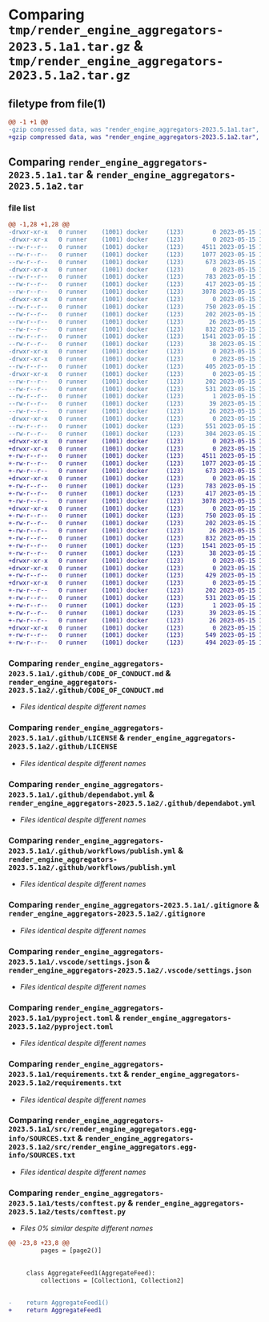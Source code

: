 # Comparing `tmp/render_engine_aggregators-2023.5.1a1.tar.gz` & `tmp/render_engine_aggregators-2023.5.1a2.tar.gz`

## filetype from file(1)

```diff
@@ -1 +1 @@
-gzip compressed data, was "render_engine_aggregators-2023.5.1a1.tar", last modified: Mon May 15 12:12:16 2023, max compression
+gzip compressed data, was "render_engine_aggregators-2023.5.1a2.tar", last modified: Mon May 15 13:28:52 2023, max compression
```

## Comparing `render_engine_aggregators-2023.5.1a1.tar` & `render_engine_aggregators-2023.5.1a2.tar`

### file list

```diff
@@ -1,28 +1,28 @@
-drwxr-xr-x   0 runner    (1001) docker     (123)        0 2023-05-15 12:12:16.556987 render_engine_aggregators-2023.5.1a1/
-drwxr-xr-x   0 runner    (1001) docker     (123)        0 2023-05-15 12:12:16.556987 render_engine_aggregators-2023.5.1a1/.github/
--rw-r--r--   0 runner    (1001) docker     (123)     4511 2023-05-15 12:12:00.000000 render_engine_aggregators-2023.5.1a1/.github/CODE_OF_CONDUCT.md
--rw-r--r--   0 runner    (1001) docker     (123)     1077 2023-05-15 12:12:00.000000 render_engine_aggregators-2023.5.1a1/.github/LICENSE
--rw-r--r--   0 runner    (1001) docker     (123)      673 2023-05-15 12:12:00.000000 render_engine_aggregators-2023.5.1a1/.github/dependabot.yml
-drwxr-xr-x   0 runner    (1001) docker     (123)        0 2023-05-15 12:12:16.556987 render_engine_aggregators-2023.5.1a1/.github/workflows/
--rw-r--r--   0 runner    (1001) docker     (123)      783 2023-05-15 12:12:00.000000 render_engine_aggregators-2023.5.1a1/.github/workflows/publish.yml
--rw-r--r--   0 runner    (1001) docker     (123)      417 2023-05-15 12:12:00.000000 render_engine_aggregators-2023.5.1a1/.github/workflows/test.yml
--rw-r--r--   0 runner    (1001) docker     (123)     3078 2023-05-15 12:12:00.000000 render_engine_aggregators-2023.5.1a1/.gitignore
-drwxr-xr-x   0 runner    (1001) docker     (123)        0 2023-05-15 12:12:16.556987 render_engine_aggregators-2023.5.1a1/.vscode/
--rw-r--r--   0 runner    (1001) docker     (123)      750 2023-05-15 12:12:00.000000 render_engine_aggregators-2023.5.1a1/.vscode/settings.json
--rw-r--r--   0 runner    (1001) docker     (123)      202 2023-05-15 12:12:16.556987 render_engine_aggregators-2023.5.1a1/PKG-INFO
--rw-r--r--   0 runner    (1001) docker     (123)       26 2023-05-15 12:12:00.000000 render_engine_aggregators-2023.5.1a1/README.md
--rw-r--r--   0 runner    (1001) docker     (123)      832 2023-05-15 12:12:00.000000 render_engine_aggregators-2023.5.1a1/pyproject.toml
--rw-r--r--   0 runner    (1001) docker     (123)     1541 2023-05-15 12:12:00.000000 render_engine_aggregators-2023.5.1a1/requirements.txt
--rw-r--r--   0 runner    (1001) docker     (123)       38 2023-05-15 12:12:16.556987 render_engine_aggregators-2023.5.1a1/setup.cfg
-drwxr-xr-x   0 runner    (1001) docker     (123)        0 2023-05-15 12:12:16.552987 render_engine_aggregators-2023.5.1a1/src/
-drwxr-xr-x   0 runner    (1001) docker     (123)        0 2023-05-15 12:12:16.556987 render_engine_aggregators-2023.5.1a1/src/render_engine_aggregators/
--rw-r--r--   0 runner    (1001) docker     (123)      405 2023-05-15 12:12:00.000000 render_engine_aggregators-2023.5.1a1/src/render_engine_aggregators/feed.py
-drwxr-xr-x   0 runner    (1001) docker     (123)        0 2023-05-15 12:12:16.556987 render_engine_aggregators-2023.5.1a1/src/render_engine_aggregators.egg-info/
--rw-r--r--   0 runner    (1001) docker     (123)      202 2023-05-15 12:12:16.000000 render_engine_aggregators-2023.5.1a1/src/render_engine_aggregators.egg-info/PKG-INFO
--rw-r--r--   0 runner    (1001) docker     (123)      531 2023-05-15 12:12:16.000000 render_engine_aggregators-2023.5.1a1/src/render_engine_aggregators.egg-info/SOURCES.txt
--rw-r--r--   0 runner    (1001) docker     (123)        1 2023-05-15 12:12:16.000000 render_engine_aggregators-2023.5.1a1/src/render_engine_aggregators.egg-info/dependency_links.txt
--rw-r--r--   0 runner    (1001) docker     (123)       39 2023-05-15 12:12:16.000000 render_engine_aggregators-2023.5.1a1/src/render_engine_aggregators.egg-info/requires.txt
--rw-r--r--   0 runner    (1001) docker     (123)       26 2023-05-15 12:12:16.000000 render_engine_aggregators-2023.5.1a1/src/render_engine_aggregators.egg-info/top_level.txt
-drwxr-xr-x   0 runner    (1001) docker     (123)        0 2023-05-15 12:12:16.556987 render_engine_aggregators-2023.5.1a1/tests/
--rw-r--r--   0 runner    (1001) docker     (123)      551 2023-05-15 12:12:00.000000 render_engine_aggregators-2023.5.1a1/tests/conftest.py
--rw-r--r--   0 runner    (1001) docker     (123)      304 2023-05-15 12:12:00.000000 render_engine_aggregators-2023.5.1a1/tests/test.py
+drwxr-xr-x   0 runner    (1001) docker     (123)        0 2023-05-15 13:28:52.323172 render_engine_aggregators-2023.5.1a2/
+drwxr-xr-x   0 runner    (1001) docker     (123)        0 2023-05-15 13:28:52.319172 render_engine_aggregators-2023.5.1a2/.github/
+-rw-r--r--   0 runner    (1001) docker     (123)     4511 2023-05-15 13:28:31.000000 render_engine_aggregators-2023.5.1a2/.github/CODE_OF_CONDUCT.md
+-rw-r--r--   0 runner    (1001) docker     (123)     1077 2023-05-15 13:28:31.000000 render_engine_aggregators-2023.5.1a2/.github/LICENSE
+-rw-r--r--   0 runner    (1001) docker     (123)      673 2023-05-15 13:28:31.000000 render_engine_aggregators-2023.5.1a2/.github/dependabot.yml
+drwxr-xr-x   0 runner    (1001) docker     (123)        0 2023-05-15 13:28:52.319172 render_engine_aggregators-2023.5.1a2/.github/workflows/
+-rw-r--r--   0 runner    (1001) docker     (123)      783 2023-05-15 13:28:31.000000 render_engine_aggregators-2023.5.1a2/.github/workflows/publish.yml
+-rw-r--r--   0 runner    (1001) docker     (123)      417 2023-05-15 13:28:31.000000 render_engine_aggregators-2023.5.1a2/.github/workflows/test.yml
+-rw-r--r--   0 runner    (1001) docker     (123)     3078 2023-05-15 13:28:31.000000 render_engine_aggregators-2023.5.1a2/.gitignore
+drwxr-xr-x   0 runner    (1001) docker     (123)        0 2023-05-15 13:28:52.319172 render_engine_aggregators-2023.5.1a2/.vscode/
+-rw-r--r--   0 runner    (1001) docker     (123)      750 2023-05-15 13:28:31.000000 render_engine_aggregators-2023.5.1a2/.vscode/settings.json
+-rw-r--r--   0 runner    (1001) docker     (123)      202 2023-05-15 13:28:52.323172 render_engine_aggregators-2023.5.1a2/PKG-INFO
+-rw-r--r--   0 runner    (1001) docker     (123)       26 2023-05-15 13:28:31.000000 render_engine_aggregators-2023.5.1a2/README.md
+-rw-r--r--   0 runner    (1001) docker     (123)      832 2023-05-15 13:28:31.000000 render_engine_aggregators-2023.5.1a2/pyproject.toml
+-rw-r--r--   0 runner    (1001) docker     (123)     1541 2023-05-15 13:28:31.000000 render_engine_aggregators-2023.5.1a2/requirements.txt
+-rw-r--r--   0 runner    (1001) docker     (123)       38 2023-05-15 13:28:52.323172 render_engine_aggregators-2023.5.1a2/setup.cfg
+drwxr-xr-x   0 runner    (1001) docker     (123)        0 2023-05-15 13:28:52.319172 render_engine_aggregators-2023.5.1a2/src/
+drwxr-xr-x   0 runner    (1001) docker     (123)        0 2023-05-15 13:28:52.319172 render_engine_aggregators-2023.5.1a2/src/render_engine_aggregators/
+-rw-r--r--   0 runner    (1001) docker     (123)      429 2023-05-15 13:28:31.000000 render_engine_aggregators-2023.5.1a2/src/render_engine_aggregators/feed.py
+drwxr-xr-x   0 runner    (1001) docker     (123)        0 2023-05-15 13:28:52.323172 render_engine_aggregators-2023.5.1a2/src/render_engine_aggregators.egg-info/
+-rw-r--r--   0 runner    (1001) docker     (123)      202 2023-05-15 13:28:52.000000 render_engine_aggregators-2023.5.1a2/src/render_engine_aggregators.egg-info/PKG-INFO
+-rw-r--r--   0 runner    (1001) docker     (123)      531 2023-05-15 13:28:52.000000 render_engine_aggregators-2023.5.1a2/src/render_engine_aggregators.egg-info/SOURCES.txt
+-rw-r--r--   0 runner    (1001) docker     (123)        1 2023-05-15 13:28:52.000000 render_engine_aggregators-2023.5.1a2/src/render_engine_aggregators.egg-info/dependency_links.txt
+-rw-r--r--   0 runner    (1001) docker     (123)       39 2023-05-15 13:28:52.000000 render_engine_aggregators-2023.5.1a2/src/render_engine_aggregators.egg-info/requires.txt
+-rw-r--r--   0 runner    (1001) docker     (123)       26 2023-05-15 13:28:52.000000 render_engine_aggregators-2023.5.1a2/src/render_engine_aggregators.egg-info/top_level.txt
+drwxr-xr-x   0 runner    (1001) docker     (123)        0 2023-05-15 13:28:52.323172 render_engine_aggregators-2023.5.1a2/tests/
+-rw-r--r--   0 runner    (1001) docker     (123)      549 2023-05-15 13:28:31.000000 render_engine_aggregators-2023.5.1a2/tests/conftest.py
+-rw-r--r--   0 runner    (1001) docker     (123)      494 2023-05-15 13:28:31.000000 render_engine_aggregators-2023.5.1a2/tests/test.py
```

### Comparing `render_engine_aggregators-2023.5.1a1/.github/CODE_OF_CONDUCT.md` & `render_engine_aggregators-2023.5.1a2/.github/CODE_OF_CONDUCT.md`

 * *Files identical despite different names*

### Comparing `render_engine_aggregators-2023.5.1a1/.github/LICENSE` & `render_engine_aggregators-2023.5.1a2/.github/LICENSE`

 * *Files identical despite different names*

### Comparing `render_engine_aggregators-2023.5.1a1/.github/dependabot.yml` & `render_engine_aggregators-2023.5.1a2/.github/dependabot.yml`

 * *Files identical despite different names*

### Comparing `render_engine_aggregators-2023.5.1a1/.github/workflows/publish.yml` & `render_engine_aggregators-2023.5.1a2/.github/workflows/publish.yml`

 * *Files identical despite different names*

### Comparing `render_engine_aggregators-2023.5.1a1/.gitignore` & `render_engine_aggregators-2023.5.1a2/.gitignore`

 * *Files identical despite different names*

### Comparing `render_engine_aggregators-2023.5.1a1/.vscode/settings.json` & `render_engine_aggregators-2023.5.1a2/.vscode/settings.json`

 * *Files identical despite different names*

### Comparing `render_engine_aggregators-2023.5.1a1/pyproject.toml` & `render_engine_aggregators-2023.5.1a2/pyproject.toml`

 * *Files identical despite different names*

### Comparing `render_engine_aggregators-2023.5.1a1/requirements.txt` & `render_engine_aggregators-2023.5.1a2/requirements.txt`

 * *Files identical despite different names*

### Comparing `render_engine_aggregators-2023.5.1a1/src/render_engine_aggregators.egg-info/SOURCES.txt` & `render_engine_aggregators-2023.5.1a2/src/render_engine_aggregators.egg-info/SOURCES.txt`

 * *Files identical despite different names*

### Comparing `render_engine_aggregators-2023.5.1a1/tests/conftest.py` & `render_engine_aggregators-2023.5.1a2/tests/conftest.py`

 * *Files 0% similar despite different names*

```diff
@@ -23,8 +23,8 @@
         pages = [page2()]
 
 
     class AggregateFeed1(AggregateFeed):
         collections = [Collection1, Collection2]
 
 
-    return AggregateFeed1()
+    return AggregateFeed1
```

